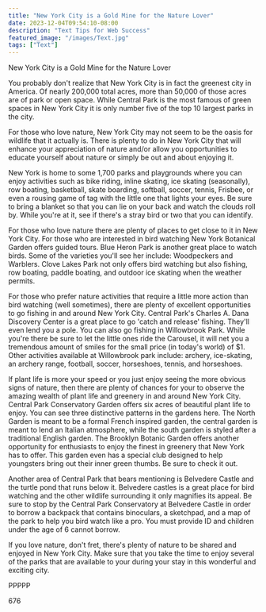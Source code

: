```yaml
---
title: "New York City is a Gold Mine for the Nature Lover"
date: 2023-12-04T09:54:10-08:00
description: "Text Tips for Web Success"
featured_image: "/images/Text.jpg"
tags: ["Text"]
---
```


New York City is a Gold Mine for the Nature Lover

You probably don't realize that New York City is in fact the greenest city in America. Of nearly 200,000 total acres, more than 50,000 of those acres are of park or open space. While Central Park is the most famous of green spaces in New York City it is only number five of the top 10 largest parks in the city.

For those who love nature, New York City may not seem to be the oasis for wildlife that it actually is. There is plenty to do in New York City that will enhance your appreciation of nature and/or allow you opportunities to educate yourself about nature or simply be out and about enjoying it. 

New York is home to some 1,700 parks and playgrounds where you can enjoy activities such as bike riding, inline skating, ice skating (seasonally), row boating, basketball, skate boarding, softball, soccer, tennis, Frisbee, or even a rousing game of tag with the little one that lights your eyes. Be sure to bring a blanket so that you can lie on your back and watch the clouds roll by. While you're at it, see if there's a stray bird or two that you can identify. 

For those who love nature there are plenty of places to get close to it in New York City. For those who are interested in bird watching New York Botanical Garden offers guided tours. Blue Heron Park is another great place to watch birds. Some of the varieties you'll see her include: Woodpeckers and Warblers. Clove Lakes Park not only offers bird watching but also fishing, row boating, paddle boating, and outdoor ice skating when the weather permits.

For those who prefer nature activities that require a little more action than bird watching (well sometimes), there are plenty of excellent opportunities to go fishing in and around New York City. Central Park's Charles A. Dana Discovery Center is a great place to go 'catch and release' fishing. They'll even lend you a pole. You can also go fishing in Willowbrook Park. While you're there be sure to let the little ones ride the Carousel, it will net you a tremendous amount of smiles for the small price (in today's world) of $1. Other activities available at Willowbrook park include: archery, ice-skating, an archery range, football, soccer, horseshoes, tennis, and horseshoes. 

If plant life is more your speed or you just enjoy seeing the more obvious signs of nature, then there are plenty of chances for your to observe the amazing wealth of plant life and greenery in and around New York City. Central Park Conservatory Garden offers six acres of beautiful plant life to enjoy. You can see three distinctive patterns in the gardens here. The North Garden is meant to be a formal French inspired garden, the central garden is meant to lend an Italian atmosphere, while the south garden is styled after a traditional English garden. The Brooklyn Botanic Garden offers another opportunity for enthusiasts to enjoy the finest in greenery that New York has to offer. This garden even has a special club designed to help youngsters bring out their inner green thumbs. Be sure to check it out.

Another area of Central Park that bears mentioning is Belvedere Castle and the turtle pond that runs below it. Belvedere castles is a great place for bird watching and the other wildlife surrounding it only magnifies its appeal. Be sure to stop by the Central Park Conservatory at Belvedere Castle in order to borrow a backpack that contains binoculars, a sketchpad, and a map of the park to help you bird watch like a pro. You must provide ID and children under the age of 6 cannot borrow. 

If you love nature, don't fret, there's plenty of nature to be shared and enjoyed in New York City. Make sure that you take the time to enjoy several of the parks that are available to your during your stay in this wonderful and exciting city.

PPPPP

676

